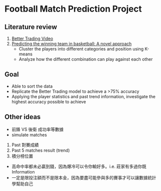 # Football Match Prediction Project

## Literature review

1. [Better Trading Video](https://youtu.be/OJx8gX4bKI0)
2. [Predicting the winning team in basketball: A novel approach](https://www.researchgate.net/publication/366160941_Predicting_the_winning_team_in_basketball_A_novel_approach)
    - Cluster the players into different categories and position using K-means
    - Analyze how the different combination can play against each other

## Goal

- Able to sort the data
- Replicate the Better Trading model to achieve a >75% accuracy
- Applying the player statistics and past trend information, investigate the highest accuracy possible to achieve

## Other ideas

- 前鋒 VS 後衛 成功率等數據
- simulate matches
1. Past 對賽成績
2. Past 5 matches result (trend)
3. 積分榜位置
- 高命中率都未必贏到錢，因為爆冷可以令你輸好多。i.e. 莊家有多過你既Information
- 一定是限投注額而不是限本金，因為要盡可能參與多的賽事才可以讓數據統計學幫助自己